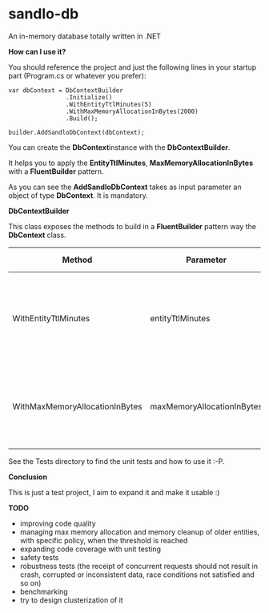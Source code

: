 # sandlo-db
An in-memory database totally written in .NET

**How can I use it?**

You should reference the project and just the following lines in your startup part (Program.cs or whatever you prefer):

```
var dbContext = DbContextBuilder
                .Initialize()
                .WithEntityTtlMinutes(5)
                .WithMaxMemoryAllocationInBytes(2000)
                .Build();

builder.AddSandloDbContext(dbContext);
```

You can create the **DbContext**instance with the **DbContextBuilder**.

It helps you to apply the **EntityTtlMinutes**, **MaxMemoryAllocationInBytes** with a **FluentBuilder** pattern.

As you can see the **AddSandloDbContext** takes as input parameter an object of type **DbContext**. It is mandatory.

**DbContextBuilder**

This class exposes the methods to build in a **FluentBuilder** pattern way the **DbContext** class.

Method | Parameter                  | Type   | Context                                                     | Default value |
--- |----------------------------|--------|-------------------------------------------------------------|---------------|
WithEntityTtlMinutes | entityTtlMinutes           | int    | The TTL of the in-memory entities from their creation date. | 5             |  
WithMaxMemoryAllocationInBytes | maxMemoryAllocationInBytes | double | The max size in bytes of the database that can be reached.  | 5e+6          |  

See the Tests directory to find the unit tests and how to use it :-P.

**Conclusion**

This is just a test project, I aim to expand it and make it usable :)

**TODO**

- improving code quality
- managing max memory allocation and memory cleanup of older entities, with specific policy, when the threshold is reached
- expanding code coverage with unit testing
- safety tests
- robustness tests (the receipt of concurrent requests should not result in crash, corrupted or inconsistent data, race conditions not satisfied and so on)
- benchmarking
- try to design clusterization of it

  

